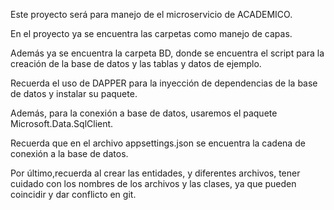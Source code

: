 ﻿Este proyecto será para manejo de el microservicio de ACADEMICO.

En el proyecto ya se encuentra las carpetas como manejo de capas. 

Además ya se encuentra la carpeta BD, donde se encuentra el script para la creación de la base de datos y las tablas y datos de ejemplo.

Recuerda el uso de DAPPER para la inyección de dependencias de la base de datos y instalar su paquete.

Además, para la conexión a base de datos, usaremos el paquete Microsoft.Data.SqlClient.

Recuerda que en el archivo appsettings.json se encuentra la cadena de conexión a la base de datos.

Por último,recuerda al crear las entidades, y diferentes archivos, tener cuidado con los nombres de los archivos y las clases, ya que
pueden coincidir y dar conflicto en git.